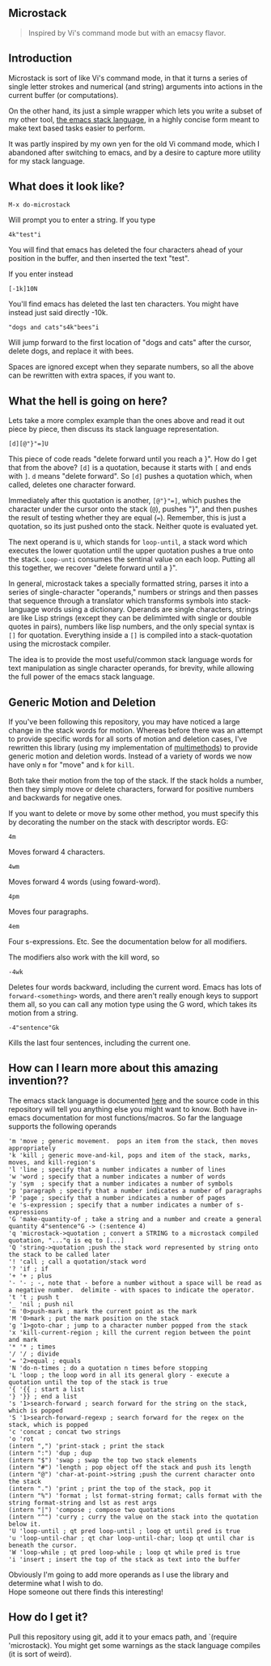 Microstack
----------
> Inspired by Vi's command mode but with an emacsy flavor.

Introduction
------------

Microstack is sort of like Vi's command mode, in that it turns a
series of single letter strokes and numerical (and string) arguments
into actions in the current buffer (or computations).  

On the other hand, its just a simple wrapper which lets you write a
subset of my other tool, [the emacs stack language](https://github.com/VincentToups/emacs-utils/blob/master/with-stack.md), in a highly concise
form meant to make text based tasks easier to perform.  

It was partly inspired by my own yen for the old Vi command mode,
which I abandoned after switching to emacs, and by a desire to capture
more utility for my stack language.  

What does it look like?
-----------------------

    M-x do-microstack 

Will prompt you to enter a string.  If you type

    4k"test"i

You will find that emacs has deleted the four characters ahead of your
position in the buffer, and then inserted the text "test".

If you enter instead

    [-1k]10N

You'll find emacs has deleted the last ten characters.  You might have instead just said 
directly -10k.

    "dogs and cats"s4k"bees"i

Will jump forward to the first location of "dogs and cats" after the
cursor, delete dogs, and replace it with bees.

Spaces are ignored except when they separate numbers, so all the above
can be rewritten with extra spaces, if you want to.

What the hell is going on here?
-------------------------------

Lets take a more complex example than the ones above and read it out
piece by piece, then discuss its stack language representation.

    [d][@"}"=]U

This piece of code reads "delete forward until you reach a }".  How do
I get that from the above?  `[d]` is a quotation, because it starts
with `[` and ends with `]`.  `d` means "delete forward".  So `[d]`
pushes a quotation which, when called, deletes one character forward.  

Immediately after this quotation is another, `[@"}"=]`, which pushes
the character under the cursor onto the stack (`@`), pushes "}", and
then pushes the result of testing whether they are equal (`=`).
Remember, this is just a quotation, so its just pushed onto the stack.
Neither quote is evaluated yet.

The next operand is `U`, which stands for `loop-until`, a stack word
which executes the lower quotation until the upper quotation pushes a
true onto the stack.  `Loop-unti` consumes the sentinal value on each
loop.  Putting all this together, we recover "delete forward until a
}".

In general, microstack takes a specially formatted string, parses it
into a series of single-character "operands," numbers or strings and
then passes that sequence through a translator which transforms
symbols into stack-language words using a dictionary.  Operands are
single characters, strings are like Lisp strings (except they can be
delimimted with single or double quotes in pairs), numbers like lisp
numbers, and the only special syntax is `[]` for quotation.
Everything inside a `[]` is compiled into a stack-quotation using the
microstack compiler.

The idea is to provide the most useful/common stack language words for
text manipulation as single character operands, for brevity, while
allowing the full power of the emacs stack language. 

Generic Motion and Deletion 
---------------------------

If you've been following this repository, you may have noticed a large
change in the stack words for motion.  Whereas before there was an
attempt to provide specific words for all sorts of motion and deletion
cases, I've rewritten this library (using my implementation of
[multimethods](https://github.com/VincentToups/emacs-utils/blob/master/multi-methods.md)) to provide generic motion and deletion words.  Instead
of a variety of words we now have only `m` for "move" and `k` for `kill`.

Both take their motion from the top of the stack.  If the stack holds
a number, then they simply move or delete characters, forward for
positive numbers and backwards for negative ones.  

If you want to delete or move by some other method, you must specify
this by decorating the number on the stack with descriptor words.  EG:

    4m

Moves forward 4 characters.

    4wm 

Moves forward 4 words (using foward-word).

    4pm

Moves four paragraphs.

    4em 

Four s-expressions.  Etc.  See the documentation below for all modifiers.

The modifiers also work with the kill word, so

    -4wk 

Deletes four words backward, including the current word.  Emacs has
lots of `forward-<something>` words, and there aren't really enough
keys to support them all, so you can call any motion type using the G 
word, which takes its motion from a string.

    -4"sentence"Gk

Kills the last four sentences, including the current one.


How can I learn more about this amazing invention??
---------------------------------------------------

The emacs stack language is documented [here](https://github.com/VincentToups/emacs-utils/blob/master/with-stack.md) and the source code in
this repository will tell you anything else you might want to know.
Both have in-emacs documentation for most functions/macros.  So far
the language supports the following operands

	'm 'move ; generic movement.  pops an item from the stack, then moves appropriately 
	'k 'kill ; generic move-and-kil, pops and item of the stack, marks, moves, and kill-region's
	'l 'line ; specify that a number indicates a number of lines
	'w 'word ; specify that a number indicates a number of words
	'y 'sym  ; specify that a number indicates a number of symbols
	'p 'paragraph ; specify that a number indicates a number of paragraphs
	'P 'page ; specify that a number indicates a number of pages
	'e 's-expression ; specify that a number indicates a number of s-expressions
	'G 'make-quantity-of ; take a string and a number and create a general quantity 4"sentence"G -> (:sentence 4)
	'q 'microstack->quotation ; convert a STRING to a microstack compiled quotation, "..."q is eq to [...]
	'Q 'string->quotation ;push the stack word represented by string onto the stack to be called later
	'! 'call ; call a quotation/stack word
	'? 'if ; if 
	'+ '+ ; plus
	'- '- ; -, note that - before a number without a space will be read as a negative number.  delimite - with spaces to indicate the operator.
	't 't ; push t 
	'_ 'nil ; push nil
	'm '0>push-mark ; mark the current point as the mark
	'M '0>mark ; put the mark position on the stack
	'g '1>goto-char ; jump to a character number popped from the stack 
	'x 'kill-current-region ; kill the current region between the point and mark
	'* '* ; times
	'/ '/ ; divide
	'= '2>equal ; equals
	'N 'do-n-times ; do a quotation n times before stopping
	'L 'loop ; the loop word in all its general glory - execute a quotation until the top of the stack is true
	'{ '{{ ; start a list
	'} '}} ; end a list
	's '1>search-forward ; search forward for the string on the stack, which is popped
	'S '1>search-forward-regexp ; search forward for the regex on the stack, which is popped
	'c 'concat ; concat two strings
	'o 'rot
	(intern ",") 'print-stack ; print the stack
	(intern ":") 'dup ; dup
	(intern "$") 'swap ; swap the top two stack elements
	(intern "#") 'length ; pop object off the stack and push its length
	(intern "@") 'char-at-point->string ;push the current character onto the stack
	(intern ".") 'print ; print the top of the stack, pop it
	(intern "%") 'format ; lst format-string format; calls format with the string format-string and lst as rest args
	(intern "|") 'compose ; compose two quotations
	(intern "^") 'curry ; curry the value on the stack into the quotation below it.
	'U 'loop-until ; qt pred loop-until ; loop qt until pred is true
	'u 'loop-until-char ; qt char loop-until-char; loop qt until char is beneath the cursor.
	'W 'loop-while ; qt pred loop-while ; loop qt while pred is true
	'i 'insert ; insert the top of the stack as text into the buffer



Obviously I'm going to add more operands as I use the library and determine what I wish to do.  
Hope someone out there finds this interesting!

How do I get it?
----------------

Pull this repository using git, add it to your emacs path, and `(require 'microstack).  You might get some warnings as the stack language compiles (it is sort of weird).
